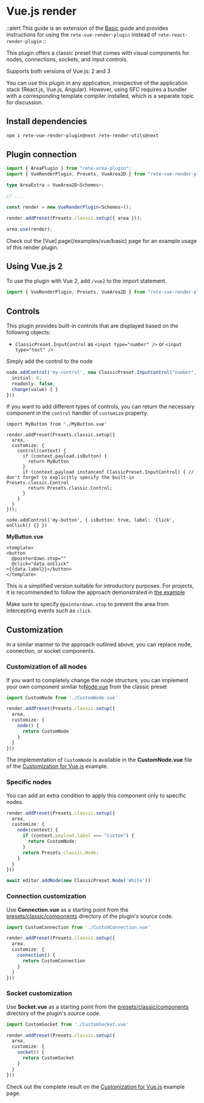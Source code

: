 # Vue.js render

::alert
This guide is an extension of the [Basic](../basic) guide and provides instructions for using the `rete-vue-render-plugin` instead of `rete-react-render-plugin`
::

This plugin offers a classic preset that comes with visual components for nodes, connections, sockets, and input controls.

Supports both versions of Vue.js: 2 and 3

You can use this plugin in any application, irrespective of the application stack (React.js, Vue.js, Angular). However, using SFC requires a bundler with a corresponding template compiler installed, which is a separate topic for discussion.

## Install dependencies

```bash
npm i rete-vue-render-plugin@next rete-render-utils@next
```


## Plugin connection

```ts
import { AreaPlugin } from "rete-area-plugin";
import { VueRenderPlugin, Presets, VueArea2D } from "rete-vue-render-plugin";

type AreaExtra = VueArea2D<Schemes>;

// ....

const render = new VueRenderPlugin<Schemes>();

render.addPreset(Presets.classic.setup({ area }));

area.use(render);
```

Check out the [Vue] page(/examples/vue/basic) page for an example usage of this render plugin.

## Using Vue.js 2

To use the plugin with Vue 2, add `/vue2` to the import statement.

```ts
import { VueRenderPlugin, Presets, VueArea2D } from "rete-vue-render-plugin/vue2";
```

## Controls

This plugin provides built-in controls that are displayed based on the following objects:

- `ClassicPreset.InputControl` as `<input type="number" />` or `<input type="text" />`

Simply add the control to the node

```ts
node.addControl('my-control', new ClassicPreset.InputControl("number", {
  initial: 0,
  readonly: false,
  change(value) { }
}))
```

If you want to add different types of controls, you can return the necessary component in the `control` handler of `customize` property.

```tsx
import MyButton from './MyButton.vue'

render.addPreset(Presets.classic.setup({
  area,
  customize: {
    control(context) {
      if (context.payload.isButton) {
        return MyButton
      }
      if (context.payload instanceof ClassicPreset.InputControl) { // don't forget to explicitly specify the built-in Presets.classic.Control
        return Presets.classic.Control;
      }
    }
  }
}));

node.addControl('my-button', { isButton: true, label: 'Click', onClick() {} })
```

**MyButton.vue**

```vue
<template>
<button
  @pointerdown.stop=""
  @click="data.onClick"
>{{data.label}}</button>
</template>
```

This is a simplified version suitable for introductory purposes. For projects, it is recommended to follow the approach demonstrated in [the example](/examples/vue/controls)

Make sure to specify `@pointerdown.stop` to prevent the area from intercepting events such as `click`.

## Customization

In a similar manner to the approach outlined above, you can replace node, connection, or socket components.

### Customization of all nodes

If you want to completely change the node structure, you can implement your own component similar to[Node.vue](https://github.com/retejs/vue-render-plugin/blob/next/src/presets/classic/components/Node.vue) from the classic preset

```ts
import CustomNode from './CustomNode.vue'

render.addPreset(Presets.classic.setup({
  area,
  customize: {
    node() {
      return CustomNode
    }
  }
}))
```

The implementation of `CustomNode` is available in the **CustomNode.vue** file of the [Customization for Vue.js](/examples/vue/customization) example.

### Specific nodes

You can add an extra condition to apply this component only to specific nodes.

```ts
render.addPreset(Presets.classic.setup({
  area,
  customize: {
    node(context) {
      if (context.payload.label === "Custom") {
        return CustomNode;
      }
      return Presets.classic.Node;
    }
  }
}))

await editor.addNode(new ClassicPreset.Node('White'))
```

### Connection customization

Use **Connection.vue** as a starting point from the [presets/classic/components](https://github.com/retejs/vue-render-plugin/blob/next/src/presets/classic/components) directory of the plugin's source code.


```ts
import CustomConnection from './CustomConnection.vue'

render.addPreset(Presets.classic.setup({
  area,
  customize: {
    connection() {
      return CustomConnection
    }
  }
}))
```

### Socket customization

Use **Socket.vue** as a starting point from the [presets/classic/components](https://github.com/retejs/vue-render-plugin/blob/next/src/presets/classic/components) directory of the plugin's source code.

```ts
import CustomSocket from './CustomSocket.vue'

render.addPreset(Presets.classic.setup({
  area,
  customize: {
    socket() {
      return CustomSocket
    }
  }
}))
```

Check out the complete result on the [Customization for Vue.js](/examples/vue/customization) example page.
